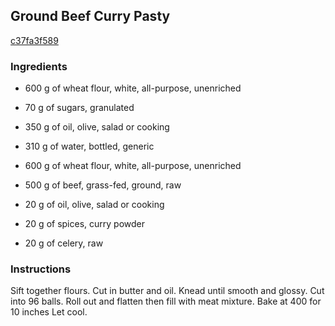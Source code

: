 ## Ground Beef Curry Pasty

[c37fa3f589](http://www.food.com/recipe/ground-beef-curry-pasty-106982)

### Ingredients

 - 600 g of wheat flour, white, all-purpose, unenriched

 - 70 g of sugars, granulated

 - 350 g of oil, olive, salad or cooking

 - 310 g of water, bottled, generic

 - 600 g of wheat flour, white, all-purpose, unenriched

 - 500 g of beef, grass-fed, ground, raw

 - 20 g of oil, olive, salad or cooking

 - 20 g of spices, curry powder

 - 20 g of celery, raw

### Instructions

Sift together flours. Cut in butter and oil. Knead until smooth and glossy. Cut into 96 balls. Roll out and flatten then fill with meat mixture. Bake at 400 for 10 inches Let cool.